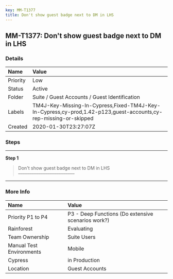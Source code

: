 ```yaml
---
key: MM-T1377
title: Don't show guest badge next to DM in LHS
---
```


## MM-T1377: Don't show guest badge next to DM in LHS

### Details

| Name     | Value                                                                                                            |
| :------- | :--------------------------------------------------------------------------------------------------------------- |
| Priority | Low                                                                                                              |
| Status   | Active                                                                                                           |
| Folder   | Suite / Guest Accounts / Guest Identification                                                                    |
| Labels   | TM4J-Key-Missing-In-Cypress,Fixed-TM4J-Key-In-Cypress,cy-prod,1.42-p123,guest-accounts,cy-rep-missing-or-skipped |
| Created  | 2020-01-30T23:27:07Z                                                                                             |

### Steps

<hr/>

**Step 1**

> <article>Don't show guest badge next to DM in LHS<br>–––––––––––––––––––––––––</article>

<hr/>

### More Info

| Name                     | Value                                              |
| :----------------------- | :------------------------------------------------- |
| Priority P1 to P4        | P3 - Deep Functions (Do extensive scenarios work?) |
| Rainforest               | Evaluating                                         |
| Team Ownership           | Suite Users                                        |
| Manual Test Environments | Mobile                                             |
| Cypress                  | in Production                                      |
| Location                 | Guest Accounts                                     |
